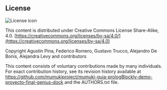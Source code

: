 ## License
![License icon](https://licensebuttons.net/l/by-sa/3.0/88x31.png)

This content is distributed under Creative Commons License Share-Alike, 4.0. [https://creativecommons.org/licenses/by-sa/4.0/](https://creativecommons.org/licenses/by-sa/4.0)

Copyright Agustin Pina, Federico Romero, Gustavo Trucco, Alejandro De Bonis, Alejandra Levy and contributors

This content consists of voluntary contributions made by many
individuals. For exact contribution history, see its revision history
available at https://github.com/mumukiproject/mumuki-guia-prologBlockly-demo-proyecto-final-genius-dock and the AUTHORS.txt file.

